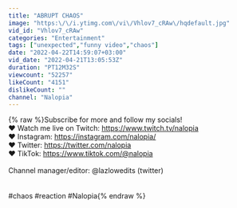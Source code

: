 ```yaml
---
title: "ABRUPT CHAOS"
image: "https:\/\/i.ytimg.com\/vi\/Vhlov7_cRAw\/hqdefault.jpg"
vid_id: "Vhlov7_cRAw"
categories: "Entertainment"
tags: ["unexpected","funny video","chaos"]
date: "2022-04-22T14:59:07+03:00"
vid_date: "2022-04-21T13:05:53Z"
duration: "PT12M32S"
viewcount: "52257"
likeCount: "4151"
dislikeCount: ""
channel: "Nalopia"
---
```

{% raw %}Subscribe for more and follow my socials!<br />♥ Watch me live on Twitch: <a rel="nofollow" target="blank" href="https://www.twitch.tv/nalopia">https://www.twitch.tv/nalopia</a><br />♥ Instagram: <a rel="nofollow" target="blank" href="https://instagram.com/nalopia/">https://instagram.com/nalopia/</a> <br />♥ Twitter: <a rel="nofollow" target="blank" href="https://twitter.com/nalopia">https://twitter.com/nalopia</a><br />♥ TikTok: <a rel="nofollow" target="blank" href="https://www.tiktok.com/@nalopia">https://www.tiktok.com/@nalopia</a><br /><br />Channel manager/editor: @lazlowedits (twitter)<br /><br /><br /> #chaos #reaction #Nalopia{% endraw %}
